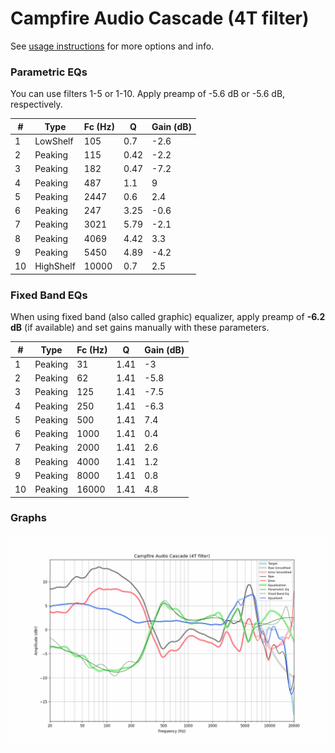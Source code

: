 # Campfire Audio Cascade (4T filter)
See [usage instructions](https://github.com/jaakkopasanen/AutoEq#usage) for more options and info.

### Parametric EQs
You can use filters 1-5 or 1-10. Apply preamp of -5.6 dB or -5.6 dB, respectively.

|   # | Type      |   Fc (Hz) |    Q |   Gain (dB) |
|-----|-----------|-----------|------|-------------|
|   1 | LowShelf  |       105 | 0.7  |        -2.6 |
|   2 | Peaking   |       115 | 0.42 |        -2.2 |
|   3 | Peaking   |       182 | 0.47 |        -7.2 |
|   4 | Peaking   |       487 | 1.1  |         9   |
|   5 | Peaking   |      2447 | 0.6  |         2.4 |
|   6 | Peaking   |       247 | 3.25 |        -0.6 |
|   7 | Peaking   |      3021 | 5.79 |        -2.1 |
|   8 | Peaking   |      4069 | 4.42 |         3.3 |
|   9 | Peaking   |      5450 | 4.89 |        -4.2 |
|  10 | HighShelf |     10000 | 0.7  |         2.5 |

### Fixed Band EQs
When using fixed band (also called graphic) equalizer, apply preamp of **-6.2 dB** (if available) and set gains manually with these parameters.

|   # | Type    |   Fc (Hz) |    Q |   Gain (dB) |
|-----|---------|-----------|------|-------------|
|   1 | Peaking |        31 | 1.41 |        -3   |
|   2 | Peaking |        62 | 1.41 |        -5.8 |
|   3 | Peaking |       125 | 1.41 |        -7.5 |
|   4 | Peaking |       250 | 1.41 |        -6.3 |
|   5 | Peaking |       500 | 1.41 |         7.4 |
|   6 | Peaking |      1000 | 1.41 |         0.4 |
|   7 | Peaking |      2000 | 1.41 |         2.6 |
|   8 | Peaking |      4000 | 1.41 |         1.2 |
|   9 | Peaking |      8000 | 1.41 |         0.8 |
|  10 | Peaking |     16000 | 1.41 |         4.8 |

### Graphs
![](./Campfire%20Audio%20Cascade%20(4T%20filter).png)
